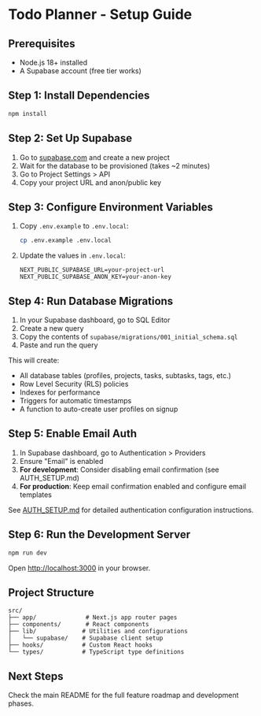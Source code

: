 # Todo Planner - Setup Guide

## Prerequisites

- Node.js 18+ installed
- A Supabase account (free tier works)

## Step 1: Install Dependencies

```bash
npm install
```

## Step 2: Set Up Supabase

1. Go to [supabase.com](https://supabase.com) and create a new project
2. Wait for the database to be provisioned (takes ~2 minutes)
3. Go to Project Settings > API
4. Copy your project URL and anon/public key

## Step 3: Configure Environment Variables

1. Copy `.env.example` to `.env.local`:

   ```bash
   cp .env.example .env.local
   ```

2. Update the values in `.env.local`:
   ```
   NEXT_PUBLIC_SUPABASE_URL=your-project-url
   NEXT_PUBLIC_SUPABASE_ANON_KEY=your-anon-key
   ```

## Step 4: Run Database Migrations

1. In your Supabase dashboard, go to SQL Editor
2. Create a new query
3. Copy the contents of `supabase/migrations/001_initial_schema.sql`
4. Paste and run the query

This will create:

- All database tables (profiles, projects, tasks, subtasks, tags, etc.)
- Row Level Security (RLS) policies
- Indexes for performance
- Triggers for automatic timestamps
- A function to auto-create user profiles on signup

## Step 5: Enable Email Auth

1. In Supabase dashboard, go to Authentication > Providers
2. Ensure "Email" is enabled
3. **For development**: Consider disabling email confirmation (see AUTH_SETUP.md)
4. **For production**: Keep email confirmation enabled and configure email templates

See [AUTH_SETUP.md](./AUTH_SETUP.md) for detailed authentication configuration instructions.

## Step 6: Run the Development Server

```bash
npm run dev
```

Open [http://localhost:3000](http://localhost:3000) in your browser.

## Project Structure

```
src/
├── app/              # Next.js app router pages
├── components/       # React components
├── lib/             # Utilities and configurations
│   └── supabase/    # Supabase client setup
├── hooks/           # Custom React hooks
└── types/           # TypeScript type definitions
```

## Next Steps

Check the main README for the full feature roadmap and development phases.
